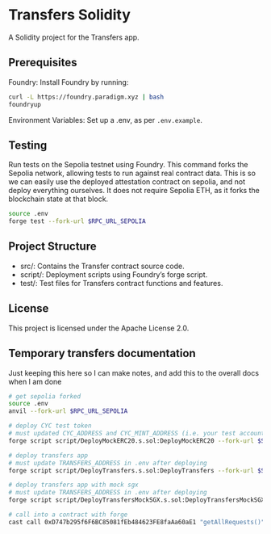 # Transfers Solidity
A Solidity project for the Transfers app.

## Prerequisites
Foundry: Install Foundry by running:
```bash
curl -L https://foundry.paradigm.xyz | bash
foundryup
```

Environment Variables: Set up a .env, as per `.env.example`.

## Testing
Run tests on the Sepolia testnet using Foundry. This command forks the Sepolia network, allowing tests to run against real contract data.
This is so we can easily use the deployed attestation contract on sepolia, and not deploy everything ourselves. It does not require Sepolia ETH, as it forks the blockchain state at that block.

```bash
source .env
forge test --fork-url $RPC_URL_SEPOLIA
```

## Project Structure
- src/: Contains the Transfer contract source code.
- script/: Deployment scripts using Foundry’s forge script.
- test/: Test files for Transfers contract functions and features.

## License
This project is licensed under the Apache License 2.0.

## Temporary transfers documentation
Just keeping this here so I can make notes, and add this to the overall docs when I am done

```bash
# get sepolia forked
source .env
anvil --fork-url $RPC_URL_SEPOLIA

# deploy CYC test token
# must updated CYC_ADDRESS and CYC_MINT_ADDRESS (i.e. your test account) in .env after deploying
forge script script/DeployMockERC20.s.sol:DeployMockERC20 --fork-url $SEPOLIA_FORK_URL --private-key $SEPOLIA_PRIV_KEY --broadcast

# deploy transfers app
# must update TRANSFERS_ADDRESS in .env after deploying
forge script script/DeployTransfers.s.sol:DeployTransfers --fork-url $SEPOLIA_FORK_URL --private-key $SEPOLIA_PRIV_KEY --broadcast

# deploy transfers app with mock sgx
# must update TRANSFERS_ADDRESS in .env after deploying
forge script script/DeployTransfersMockSGX.s.sol:DeployTransfersMockSGX --fork-url $SEPOLIA_FORK_URL --private-key $SEPOLIA_PRIV_KEY --broadcast

# call into a contract with forge
cast call 0xD747b295f6F6BC85081fEb484623FE8faAa60aE1 "getAllRequests()" --rpc-url $SEPOLIA_FORK_URL
```